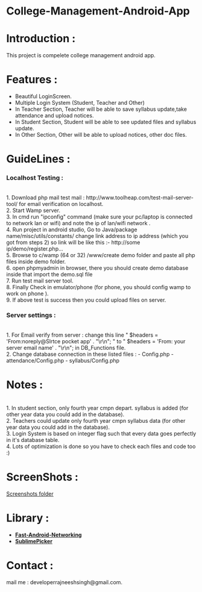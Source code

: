 # College-Management-Android-App

# Introduction :
<p>This project is compelete college management android app.</p>

# Features : 
- Beautiful LoginScreen.
- Multiple Login System (Student, Teacher and Other)
- In Teacher Section, Teacher will be able to save syllabus update,take attendance and upload notices.
- In Student Section, Student will be able to see updated files and syllabus update.
- In Other Section, Other will be able to upload notices, other doc files. 

# GuideLines :

 <B><h3> Localhost Testing :</h3></B>

<p>
<br>1. Download php mail test mail : <url>http://www.toolheap.com/test-mail-server-tool/ </url>for email verification on localhost.
<br>2. Start Wamp server.
<br>3. In cmd run "ipconfig" command (make sure your pc/laptop is connected to network lan or wifi) and note the ip of lan/wifi network .
<br>4. Run project in android studio, Go to Java/package name/misc/utils/constants/ 
 change link address to ip address (which you got from steps 2) so link will be like this :- http://some ip/demo/register.php...
<br>5. Browse to c/wamp (64 or 32) /www/create demo folder and paste all php files inside demo folder. 
<br>6. open phpmyadmin in browser, there you should create demo database inside that import the demo.sql file 
<br>7. Run test mail server tool. 
<br>8. Finally Check in emulator/phone (for phone, you should config wamp to work on phone ).
<br>9. If above test is success then you could upload files on server.</p>

 <B><h3> Server settings :</h3></B>
 
<br> 1. For Email verify from server :
			   	change this line " $headers = 'From:noreply@Slrtce pocket app' . "\r\n"; " to   " $headers = 'From: your server email name' . "\r\n"; in DB_Functions file.
<br> 2. Change database connection in these listed files :
        - Config.php
        - attendance/Config.php
        - syllabus/Config.php
        
# Notes :
<p>
<br>1. In student section, only fourth year cmpn depart. syllabus is added (for other year data you could add in the database).
<br>2. Teachers could update only fourth year cmpn syllabus data (for other year data you could add in the database).
<br>3. Login System is based on integer flag such that every data goes perfectly in it's database table.
<br>4. Lots of optimization is done so you have to check each files and code too :)
</p>

# ScreenShots :
<a href="https://github.com/RajneeshSingh007/College-Management-Android-App/tree/master/Screenshots">Screenshots folder </a>

# Library :

<p>
 <ul>
 <li>
       <a href="https://github.com/amitshekhariitbhu/Fast-Android-Networking"><b>Fast-Android-Networking</b></a>
 </li>
     <li>
        <a href="https://github.com/vikramkakkar/SublimePicker"><b>SublimePicker</b></a>    
    </li>
 </ul>
 </p>

# Contact :

 <p>mail me : developerrajneeshsingh@gmail.com.</p>